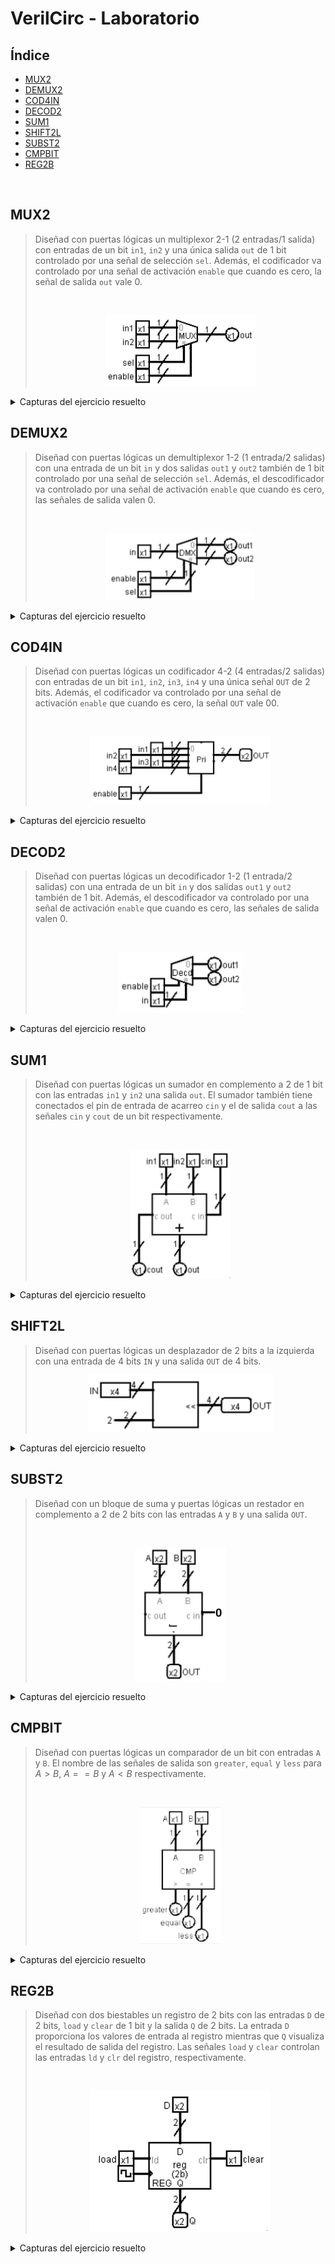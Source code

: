 # VerilCirc - Laboratorio

## Índice

- [MUX2](#mux2)
- [DEMUX2](#demux2)
- [COD4IN](#cod4in)
- [DECOD2](#decod2)
- [SUM1](#sum1)
- [SHIFT2L](#shift2l)
- [SUBST2](#subst2)
- [CMPBIT](#cmpbit)
- [REG2B](#reg2b)

<br>

## MUX2

<blockquote>

Diseñad con puertas lógicas un multiplexor 2-1 (2 entradas/1 salida) con entradas de un bit `in1`, `in2` y una única salida `out` de 1 bit controlado por una señal de selección `sel`. Además, el codificador va controlado por una señal de activación `enable` que cuando es cero, la señal de salida `out` vale 0.

<br>

<div align="center">

![](capturas/enunciados/MUX2.jpg)
</div>
</blockquote>

<details>
	<summary>Capturas del ejercicio resuelto</summary>
	<div align="center">
		<img src="capturas/ejercicios/MUX2.png">
		<img src="capturas/ejercicios/printer_view/MUX2.png">
	</div>
</details>

## DEMUX2

<blockquote>

Diseñad con puertas lógicas un demultiplexor 1-2 (1 entrada/2 salidas) con una entrada de un bit `in` y dos salidas `out1` y `out2` también de 1 bit controlado por una señal de selección `sel`. Además, el descodificador va controlado por una señal de activación `enable` que cuando es cero, las señales de salida valen 0.

<br>

<div align="center">


![](capturas/enunciados/DEMUX2.jpg)
</div>
</blockquote>

<details>
	<summary>Capturas del ejercicio resuelto</summary>
	<div align="center">
		<img
			src="capturas/ejercicios/DEMUX2.png"
			width="49%"
		>
		<img
			src="capturas/ejercicios/printer_view/DEMUX2.png"
			width="49%"
		>
	</div>
</details>

## COD4IN

<blockquote>

Diseñad con puertas lógicas un codificador 4-2 (4 entradas/2 salidas) con entradas de un bit `in1`, `in2`, `in3`, `in4` y una única señal `OUT` de 2 bits. Además, el codificador va controlado por una señal de activación `enable` que cuando es cero, la señal `OUT` vale 00.

<br>

<div align="center">

![](capturas/enunciados/COD4IN.jpg)
</div>
</blockquote>

<details>
	<summary>Capturas del ejercicio resuelto</summary>
	<div align="center">
		<img
			src="capturas/ejercicios/COD4IN.png"
			width="49%"
		>
		<img
			src="capturas/ejercicios/printer_view/COD4IN.png"
			width="49%"
		>
	</div>
</details>

## DECOD2

<blockquote>

Diseñad con puertas lógicas un decodificador 1-2 (1 entrada/2 salidas) con una entrada de un bit `in` y dos salidas `out1` y `out2` también de 1 bit. Además, el descodificador va controlado por una señal de activación `enable` que cuando es cero, las señales de salida valen 0.

<br>

<div align="center">

![](capturas/enunciados/DECOD2.jpg)
</div>
</blockquote>

<details>
	<summary>Capturas del ejercicio resuelto</summary>
	<div align="center">
		<img
			src="capturas/ejercicios/DECOD2.png"
			width="49%"
		>
		<img
			src="capturas/ejercicios/printer_view/DECOD2.png"
			width="49%"
		>
	</div>
</details>

## SUM1

<blockquote>

Diseñad con puertas lógicas un sumador en complemento a 2 de 1 bit con las entradas `in1` y `in2` una salida `out`. El sumador también tiene conectados el pin de entrada de acarreo `cin` y el de salida `cout` a las señales `cin` y `cout` de un bit respectivamente.

<br>

<div align="center">

![](capturas/enunciados/SUM1.jpg)
</div>
</blockquote>

<details>
	<summary>Capturas del ejercicio resuelto</summary>
	<div align="center">
		<img
			src="capturas/ejercicios/SUM1.png"
			width="49%"
		>
		<img
			src="capturas/ejercicios/printer_view/SUM1.png"
			width="49%"
		>
	</div>
</details>

## SHIFT2L

<blockquote>

Diseñad con puertas lógicas un desplazador de 2 bits a la izquierda con una entrada de 4 bits `IN` y una salida `OUT` de 4 bits.

<div align="center">

![](capturas/enunciados/SHIFT2L.jpg)
</div>
</blockquote>

<details>
	<summary>Capturas del ejercicio resuelto</summary>
	<div align="center">
		<img
			src="capturas/ejercicios/SHIFT2L.png"
			width="49%"
		>
		<img
			src="capturas/ejercicios/printer_view/SHIFT2L.png"
			width="49%"
		>
	</div>
</details>

## SUBST2

<blockquote>

Diseñad con un bloque de suma y puertas lógicas un restador en complemento a 2 de 2 bits con las entradas `A` y `B` y una salida `OUT`.

<br>

<div align="center">

![](capturas/enunciados/SUBST2.jpg)
</div>
</blockquote>

<details>
	<summary>Capturas del ejercicio resuelto</summary>
	<div align="center">
		<img
			src="capturas/ejercicios/SUBST2.png"
			width="49%"
		>
		<img
			src="capturas/ejercicios/printer_view/SUBST2.png"
			width="49%"
		>
	</div>
</details>

## CMPBIT

<blockquote>

Diseñad con puertas lógicas un comparador de un bit con entradas `A` y `B`. El nombre de las señales de salida son `greater`, `equal` y `less` para $A > B$, $A == B$ y $A < B$ respectivamente.

<br>

<div align="center">

![](capturas/enunciados/CMPBIT.jpg)
</div>
</blockquote>

<details>
	<summary>Capturas del ejercicio resuelto</summary>
	<div align="center">
		<img
			src="capturas/ejercicios/CMPBIT.png"
			width="49%"
		>
		<img
			src="capturas/ejercicios/printer_view/CMPBIT.png"
			width="49%"
		>
	</div>
</details>

## REG2B

<blockquote>

Diseñad con dos biestables un registro de 2 bits con las entradas `D` de 2 bits, `load` y `clear` de 1 bit y la salida `Q` de 2 bits. La entrada `D` proporciona los valores de entrada al registro mientras que `Q` visualiza el resultado de salida del registro. Las señales `load` y `clear` controlan las entradas `ld` y `clr` del registro, respectivamente.

<br>

<div align="center">

![](capturas/enunciados/REG2B.png)
</div>

</blockquote>

<details>
	<summary>Capturas del ejercicio resuelto</summary>
	<div align="center">
		<img
			src="capturas/ejercicios/REG2B.png"
			width="49%"
		>
		<img
			src="capturas/ejercicios/printer_view/REG2B.png"
			width="49%"
		>
	</div>
</details>
